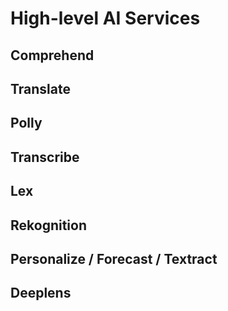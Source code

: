 # High-level AI Services

## Comprehend

## Translate

## Polly

## Transcribe

## Lex

## Rekognition

## Personalize / Forecast / Textract

## Deeplens
